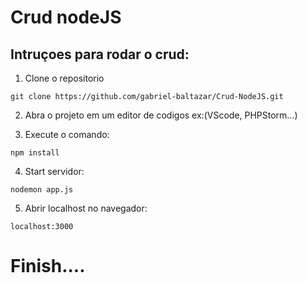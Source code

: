 # Crud nodeJS

## Intruçoes para rodar o crud:

1. Clone o repositorio
```
git clone https://github.com/gabriel-baltazar/Crud-NodeJS.git
```

2. Abra o projeto em um editor de codigos ex:(VScode, PHPStorm...)

3. Execute o comando:
```
npm install
```

4. Start servidor:
```
nodemon app.js
```

5. Abrir localhost no navegador:
```
localhost:3000
```

# Finish....

